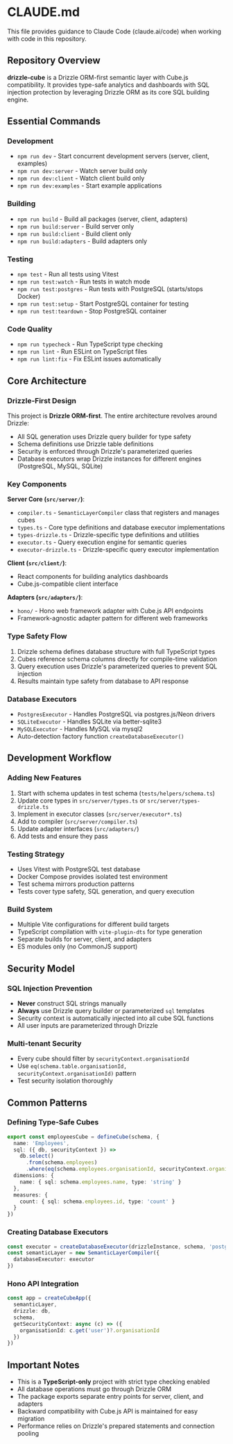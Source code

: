 # CLAUDE.md

This file provides guidance to Claude Code (claude.ai/code) when working with code in this repository.

## Repository Overview

**drizzle-cube** is a Drizzle ORM-first semantic layer with Cube.js compatibility. It provides type-safe analytics and dashboards with SQL injection protection by leveraging Drizzle ORM as its core SQL building engine.

## Essential Commands

### Development
- `npm run dev` - Start concurrent development servers (server, client, examples)
- `npm run dev:server` - Watch server build only  
- `npm run dev:client` - Watch client build only
- `npm run dev:examples` - Start example applications

### Building
- `npm run build` - Build all packages (server, client, adapters)
- `npm run build:server` - Build server only
- `npm run build:client` - Build client only  
- `npm run build:adapters` - Build adapters only

### Testing
- `npm test` - Run all tests using Vitest
- `npm run test:watch` - Run tests in watch mode
- `npm run test:postgres` - Run tests with PostgreSQL (starts/stops Docker)
- `npm run test:setup` - Start PostgreSQL container for testing
- `npm run test:teardown` - Stop PostgreSQL container

### Code Quality
- `npm run typecheck` - Run TypeScript type checking
- `npm run lint` - Run ESLint on TypeScript files
- `npm run lint:fix` - Fix ESLint issues automatically

## Core Architecture

### Drizzle-First Design
This project is **Drizzle ORM-first**. The entire architecture revolves around Drizzle:
- All SQL generation uses Drizzle query builder for type safety
- Schema definitions use Drizzle table definitions  
- Security is enforced through Drizzle's parameterized queries
- Database executors wrap Drizzle instances for different engines (PostgreSQL, MySQL, SQLite)

### Key Components

**Server Core (`src/server/`)**:
- `compiler.ts` - `SemanticLayerCompiler` class that registers and manages cubes
- `types.ts` - Core type definitions and database executor implementations
- `types-drizzle.ts` - Drizzle-specific type definitions and utilities
- `executor.ts` - Query execution engine for semantic queries
- `executor-drizzle.ts` - Drizzle-specific query executor implementation

**Client (`src/client/`)**:
- React components for building analytics dashboards
- Cube.js-compatible client interface

**Adapters (`src/adapters/`)**:
- `hono/` - Hono web framework adapter with Cube.js API endpoints
- Framework-agnostic adapter pattern for different web frameworks

### Type Safety Flow
1. Drizzle schema defines database structure with full TypeScript types
2. Cubes reference schema columns directly for compile-time validation
3. Query execution uses Drizzle's parameterized queries to prevent SQL injection
4. Results maintain type safety from database to API response

### Database Executors
- `PostgresExecutor` - Handles PostgreSQL via postgres.js/Neon drivers
- `SQLiteExecutor` - Handles SQLite via better-sqlite3
- `MySQLExecutor` - Handles MySQL via mysql2
- Auto-detection factory function `createDatabaseExecutor()`

## Development Workflow

### Adding New Features
1. Start with schema updates in test schema (`tests/helpers/schema.ts`)
2. Update core types in `src/server/types.ts` or `src/server/types-drizzle.ts`
3. Implement in executor classes (`src/server/executor*.ts`)
4. Add to compiler (`src/server/compiler.ts`)
5. Update adapter interfaces (`src/adapters/`)
6. Add tests and ensure they pass

### Testing Strategy
- Uses Vitest with PostgreSQL test database
- Docker Compose provides isolated test environment
- Test schema mirrors production patterns
- Tests cover type safety, SQL generation, and query execution

### Build System
- Multiple Vite configurations for different build targets
- TypeScript compilation with `vite-plugin-dts` for type generation
- Separate builds for server, client, and adapters
- ES modules only (no CommonJS support)

## Security Model

### SQL Injection Prevention
- **Never** construct SQL strings manually
- **Always** use Drizzle query builder or parameterized `sql` templates
- Security context is automatically injected into all cube SQL functions
- All user inputs are parameterized through Drizzle

### Multi-tenant Security
- Every cube should filter by `securityContext.organisationId`
- Use `eq(schema.table.organisationId, securityContext.organisationId)` pattern
- Test security isolation thoroughly

## Common Patterns

### Defining Type-Safe Cubes
```typescript
export const employeesCube = defineCube(schema, {
  name: 'Employees',
  sql: ({ db, securityContext }) => 
    db.select()
      .from(schema.employees)
      .where(eq(schema.employees.organisationId, securityContext.organisationId)),
  dimensions: {
    name: { sql: schema.employees.name, type: 'string' }
  },
  measures: {
    count: { sql: schema.employees.id, type: 'count' }
  }
})
```

### Creating Database Executors
```typescript
const executor = createDatabaseExecutor(drizzleInstance, schema, 'postgres')
const semanticLayer = new SemanticLayerCompiler({ 
  databaseExecutor: executor 
})
```

### Hono API Integration
```typescript
const app = createCubeApp({
  semanticLayer,
  drizzle: db,
  schema,
  getSecurityContext: async (c) => ({
    organisationId: c.get('user')?.organisationId
  })
})
```

## Important Notes

- This is a **TypeScript-only** project with strict type checking enabled
- All database operations must go through Drizzle ORM
- The package exports separate entry points for server, client, and adapters
- Backward compatibility with Cube.js API is maintained for easy migration
- Performance relies on Drizzle's prepared statements and connection pooling